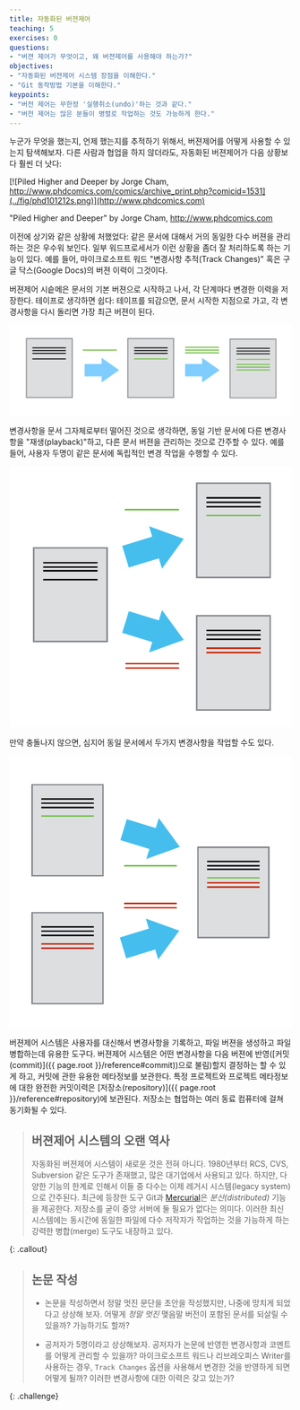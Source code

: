 ```yaml
---
title: 자동화된 버젼제어
teaching: 5
exercises: 0
questions:
- "버젼 제어가 무엇이고, 왜 버젼제어를 사용해야 하는가?"
objectives:
- "자동화된 버젼제어 시스템 장점을 이해한다."
- "Git 동작방법 기본을 이해한다."
keypoints:
- "버전 제어는 무한정 '실행취소(undo)'하는 것과 같다."
- "버전 제어는 많은 분들이 병렬로 작업하는 것도 가능하게 한다."
---
```



누군가 무엇을 했는지, 언제 했는지를 추적하기 위해서, 버젼제어를 어떻게 사용할 수 있는지 탐색해보자.
다른 사람과 협업을 하지 않더라도, 자동화된 버젼제어가 다음 상황보다 훨씬 더 낫다:

[![Piled Higher and Deeper by Jorge Cham, http://www.phdcomics.com/comics/archive_print.php?comicid=1531](../fig/phd101212s.png)](http://www.phdcomics.com)

"Piled Higher and Deeper" by Jorge Cham, http://www.phdcomics.com

이전에 상기와 같은 상황에 처했었다: 같은 문서에 대해서 거의 동일한 다수 버젼을 관리하는 것은 우수워 보인다.
일부 워드프로세서가 이런 상황을 좀더 잘 처리하도록 하는 기능이 있다. 예를 들어, 마이크로소프트 워드 "변경사항 추적(Track Changes)" 혹은
구글 닥스(Google Docs)의 버젼 이력이 그것이다.

버젼제어 시슽메은 문서의 기본 버젼으로 시작하고 나서, 각 단계마다 변경한 이력을 저장한다.
테이프로 생각하면 쉽다: 테이프를 되감으면, 문서 시작한 지점으로 가고, 각 변경사항을 다시 돌리면 가장 최근 버젼이 된다.

![Changes Are Saved Sequentially](../fig/play-changes.svg)

변경사항을 문서 그자체로부터 떨어진 것으로 생각하면,
동일 기반 문서에 다른 변경사항을 "재생(playback)"하고, 다른 문서 버젼을 관리하는 것으로 간주할 수 있다.
예를 들어, 사용자 두명이 같은 문서에 독립적인 변경 작업을 수행할 수 있다.

![Different Versions Can be Saved](../fig/versions.svg)

만약 충돌나지 않으면, 심지어 동일 문서에서 두가지 변경사항을 작업할 수도 있다.


![Multiple Versions Can be Merged](../fig/merge.svg)

버젼제어 시스템은 사용자를 대신해서 변경사항을 기록하고,
파일 버젼을 생성하고 파일병합하는데 유용한 도구다.
버젼제어 시스템은 어떤 변경사항을 다음 버젼에 반영([커밋(commit)]({{ page.root }}/reference#commit))으로 불림)할지 결정하는 할 수 있게 하고,
커밋에 관한 유용한 메타정보를 보관한다.
특정 프로젝트와 프로젝트 메타정보에 대한 완전한 커밋이력은 
[저장소(repository)]({{ page.root }}/reference#repository)에 보관된다.
저장소는 협업하는 여러 동료 컴퓨터에 걸쳐 동기화될 수 있다.


> ## 버젼제어 시스템의 오랜 역사
>
> 자동화된 버젼제어 시스템이 새로운 것은 전혀 아니다.
> 1980년부터 RCS, CVS, Subversion 같은 도구가 존재했고, 많은 대기업에서 사용되고 있다.
> 하지만, 다양한 기능의 한계로 인해서 이들 중 다수는 이제 레거시 시스템(legacy system)으로 간주된다.
> 최근에 등장한 도구 Git과 [Mercurial](http://swcarpentry.github.io/hg-novice/)은 *분산(distributed)* 기능을 제공한다.
> 저장소를 굳이 중앙 서버에 둘 필요가 없다는 의미다.
> 이러한 최신 시스템에는 동시간에 동일한 파일에 다수 저작자가 작업하는 것을 가능하게 하는 강력한 병합(merge) 도구도 내장하고 있다.
> 
{: .callout}

> ## 논문 작성
>
> *   논문을 작성하면서 정말 멋진 문단을 초안을 작성했지만, 나중에 망치게 되었다고 상상해 보자.
>     어떻게 *정말 멋진* 맺음말 버전이 포함된 문서를 되살릴 수 있을까? 가능하기도 할까?
>
> *   공저자가 5명이라고 상상해보자. 공저자가 논문에 반영한 변경사항과 코멘트를 어떻게 관리할 수 있을까?
>     마이크로소프트 워드나 리브레오피스 Writer를 사용하는 경우, `Track Changes` 옵션을 사용해서 변경한 것을 반영하게 되면 어떻게 될까?
>     이러한 변경사항에 대한 이력은 갖고 있는가?
>     
{: .challenge}
